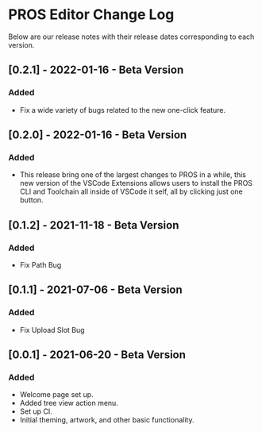 # PROS Editor Change Log

Below are our release notes with their release dates corresponding to each version.

## [0.2.1] - 2022-01-16 - Beta Version
### Added
- Fix a wide variety of bugs related to the new one-click feature.

## [0.2.0] - 2022-01-16 - Beta Version
### Added
- This release bring one of the largest changes to PROS in a while, this new version of the VSCode Extensions allows users to install the PROS CLI and Toolchain all inside of VSCode it self, all by clicking just one button.

## [0.1.2] - 2021-11-18 - Beta Version
### Added
- Fix Path Bug

## [0.1.1] - 2021-07-06 - Beta Version
### Added
- Fix Upload Slot Bug

## [0.0.1] - 2021-06-20 - Beta Version
### Added
- Welcome page set up.
- Added tree view action menu.
- Set up CI.
- Initial theming, artwork, and other basic functionality.